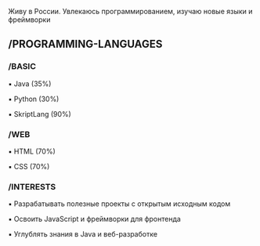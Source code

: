 Живу в России. Увлекаюсь программированием, изучаю новые языки и фреймворки

## **/PROGRAMMING-LANGUAGES**

  ### **/BASIC**

▪︎ Java (35%)

▪︎ Python (30%)

▪︎ SkriptLang (90%)

  ### **/WEB**

▪︎ HTML (70%)

▪︎ CSS (70%)

  ### **/INTERESTS**

▪︎ Разрабатывать полезные проекты с открытым исходным кодом

▪︎ Освоить JavaScript и фреймворки для фронтенда

▪︎ Углублять знания в Java и веб-разработке
